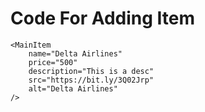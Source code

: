 # Code For Adding Item

```
<MainItem
    name="Delta Airlines"
    price="500"
    description="This is a desc"
    src="https://bit.ly/3Q02Jrp"
    alt="Delta Airlines"
/>
```